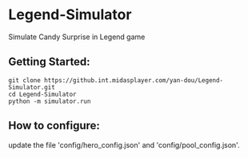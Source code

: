 # Legend-Simulator
Simulate Candy Surprise in Legend game

## Getting Started:
```
git clone https://github.int.midasplayer.com/yan-dou/Legend-Simulator.git
cd Legend-Simulator
python -m simulator.run
```

## How to configure:
update the file 'config/hero_config.json' and 'config/pool_config.json'.
